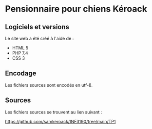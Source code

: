 # Pensionnaire pour chiens Kéroack

## Logiciels et versions

Le site web a été créé à l'aide de :

+ HTML 5
+ PHP 7.4
+ CSS 3

## Encodage

Les fichiers sources sont encodés en utf-8.

## Sources

Les fichiers sources se trouvent au lien suivant :

https://github.com/samkeroack/INF3190/tree/main/TP1

